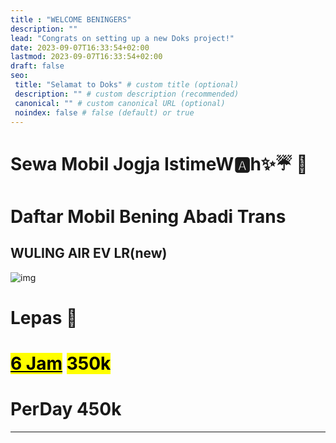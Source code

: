 ```yaml
---
title : "WELCOME BENINGERS"
description: ""
lead: "Congrats on setting up a new Doks project!"
date: 2023-09-07T16:33:54+02:00
lastmod: 2023-09-07T16:33:54+02:00
draft: false
seo:
 title: "Selamat to Doks" # custom title (optional)
 description: "" # custom description (recommended)
 canonical: "" # custom canonical URL (optional)
 noindex: false # false (default) or true
---
```


# Sewa Mobil Jogja IstimeW:a:h&#10024;☔ 🚙

# Daftar Mobil Bening Abadi Trans

## WULING AIR EV LR(new)
![img](https://aceapugtar.cloudimg.io/raw.githubusercontent.com/ariefbuddies/gigitdemo/main/wuling.jpg?w=240&radius=20&force_format=png&#center)
# Lepas :key:


# <mark><u>6 Jam</u></mark>  <mark>350k</mark>
# PerDay 450k

---

